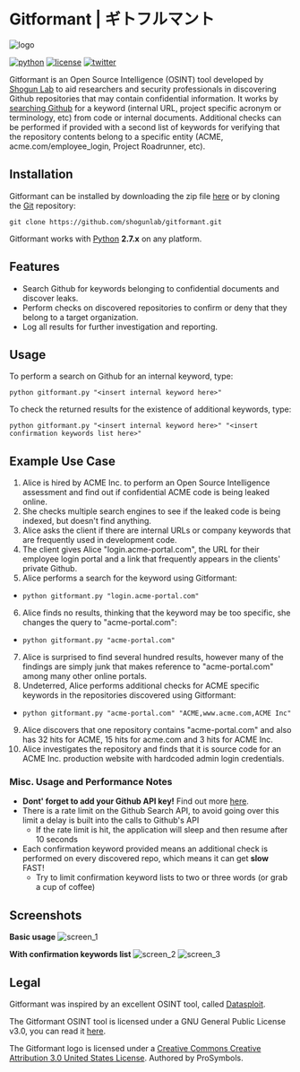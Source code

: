 # Gitformant | ギトフルマント
![logo](https://i.imgur.com/rflqsil.png "Gitformant Logo")

[![python](https://img.shields.io/badge/python-2.7-brightgreen.svg)](https://www.python.org/downloads/) [![license](https://img.shields.io/aur/license/yaourt.svg)](https://github.com/) [![twitter](https://img.shields.io/badge/twitter-%40shogun__lab-0084b4.svg)](https://twitter.com/shogun_lab)

Gitformant is an Open Source Intelligence (OSINT) tool developed by [Shogun Lab](http://www.shogunlab.com/) to aid researchers and security professionals in discovering Github repositories that may contain confidential information. It works by [searching Github](https://developer.github.com/v3/search/) for a keyword (internal URL, project specific acronym or terminology, etc) from code or internal documents. Additional checks can be performed if provided with a second list of keywords for verifying that the repository contents belong to a specific entity (ACME, acme.com/employee_login, Project Roadrunner, etc).

## Installation
Gitformant can be installed by downloading the zip file [here](https://github.com/shogunlab/gitformant/archive/master.zip) or by cloning the [Git](https://github.com/shogunlab/gitformant.git) repository:

`git clone https://github.com/shogunlab/gitformant.git`

Gitformant works with [Python](http://www.python.org/download/) **2.7.x** on any platform.

## Features
- Search Github for keywords belonging to confidential documents and discover leaks.
- Perform checks on discovered repositories to confirm or deny that they belong to a target organization.
- Log all results for further investigation and reporting.

## Usage
To perform a search on Github for an internal keyword, type:

`python gitformant.py "<insert internal keyword here>"`

To check the returned results for the existence of additional keywords, type:

`python gitformant.py "<insert internal keyword here>" "<insert confirmation keywords list here>"`

## Example Use Case
1. Alice is hired by ACME Inc. to perform an Open Source Intelligence assessment and find out if confidential ACME code is being leaked online.
2. She checks multiple search engines to see if the leaked code is being indexed, but doesn't find anything.
3. Alice asks the client if there are internal URLs or company keywords that are frequently used in development code.
4. The client gives Alice "login.acme-portal.com", the URL for their employee login portal and a link that frequently appears in the clients' private Github.
5. Alice performs a search for the keyword using Gitformant:
- `python gitformant.py "login.acme-portal.com"`
6. Alice finds no results, thinking that the keyword may be too specific, she changes the query to "acme-portal.com":
- `python gitformant.py "acme-portal.com"`
7. Alice is surprised to find several hundred results, however many of the findings are simply junk that makes reference to "acme-portal.com" among many other online portals.
8. Undeterred, Alice performs additional checks for ACME specific keywords in the repositories discovered using Gitformant:
- `python gitformant.py "acme-portal.com" "ACME,www.acme.com,ACME Inc"`
9. Alice discovers that one repository contains "acme-portal.com" and also has 32 hits for ACME, 15 hits for acme.com and 3 hits for ACME Inc.
10. Alice investigates the repository and finds that it is source code for an ACME Inc. production website with hardcoded admin login credentials.


### Misc. Usage and Performance Notes
- **Dont' forget to add your Github API key!** Find out more [here](https://help.github.com/articles/creating-a-personal-access-token-for-the-command-line/).
- There is a rate limit on the Github Search API, to avoid going over this limit a delay is built into the calls to Github's API
    - If the rate limit is hit, the application will sleep and then resume after 10 seconds
- Each confirmation keyword provided means an additional check is performed on every discovered repo, which means it can get **slow** FAST!
    - Try to limit confirmation keyword lists to two or three words (or grab a cup of coffee)

## Screenshots
**Basic usage**
![screen_1](https://i.imgur.com/7lNK9i8.png?1 "Gitformant Screenshot #1")

**With confirmation keywords list**
![screen_2](https://i.imgur.com/m3OMqiF.png?1 "Gitformant Screenshot #2")
![screen_3](https://i.imgur.com/EZ30blE.png?2 "Gitformant Screenshot #3")

## Legal
Gitformant was inspired by an excellent OSINT tool, called [Datasploit](https://github.com/DataSploit/datasploit).

The Gitformant OSINT tool is licensed under a GNU General Public License v3.0, you can read it [here](https://github.com/shogunlab/gitformant/blob/master/LICENSE.md).

The Gitformant logo is licensed under a [Creative Commons Creative Attribution 3.0 United States License](https://creativecommons.org/licenses/by/3.0/us/legalcode). Authored by ProSymbols.
